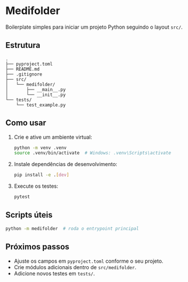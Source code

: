# Medifolder

Boilerplate simples para iniciar um projeto Python seguindo o layout `src/`.

## Estrutura

```
.
├── pyproject.toml
├── README.md
├── .gitignore
├── src/
│   └── medifolder/
│       ├── __main__.py
│       └── __init__.py
└── tests/
    └── test_example.py
```

## Como usar

1. Crie e ative um ambiente virtual:
   ```bash
   python -m venv .venv
   source .venv/bin/activate  # Windows: .venv\Scripts\activate
   ```
2. Instale dependências de desenvolvimento:
   ```bash
   pip install -e .[dev]
   ```
3. Execute os testes:
   ```bash
   pytest
   ```

## Scripts úteis

```bash
python -m medifolder  # roda o entrypoint principal
```

## Próximos passos

- Ajuste os campos em `pyproject.toml` conforme o seu projeto.
- Crie módulos adicionais dentro de `src/medifolder`.
- Adicione novos testes em `tests/`.
